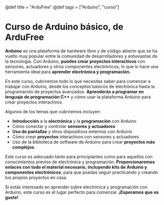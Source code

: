 @def title = "ArduFree"
@def tags = ["Arduino", "curso"]

# Curso de Arduino básico, de ArduFree

**Arduino** es una plataforma de hardware libre y de código abierto que se ha vuelto muy popular entre la comunidad de desarrolladores y entusiastas de la tecnología. Con Arduino, **puedes crear proyectos interactivos** con sensores, actuadores y otros componentes electrónicos, lo que lo hace una herramienta ideal para **aprender electrónica y programación.**

En este curso, cubriremos todo lo que necesitas saber para comenzar a trabajar con Arduino, desde los conceptos básicos de electrónica hasta la programación de proyectos avanzados. **Aprenderás a programar en lenguaje de programación C++** y cómo usar la plataforma Arduino para crear proyectos interactivos.

Algunos de los temas que cubriremos incluyen:

* **Introducción** a la **electrónica** y la **programación** con Arduino
* Cómo conectar y controlar **sensores y actuadores**
* **Uso de pantallas** y otros dispositivos externos con Arduino
* Cómo crear **proyectos** interactivos con sensores y actuadores
* Uso de la biblioteca de software de Arduino para crear **proyectos más complejos**.

Este curso es adecuado tanto para principiantes como para aquellos con conocimientos previos de electrónica y programación. **Proporcionaremos enlaces con todo el material necesario, incluyendo kits de Arduino y componentes electrónicos**, para que puedas seguir practicando y creando tus propios proyectos en casa.

Si estás interesado en aprender sobre electrónica y programación con Arduino, este curso es el lugar perfecto para comenzar. **¡Esperamos que os guste!**